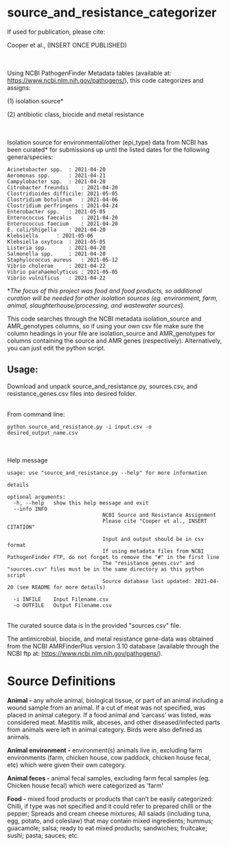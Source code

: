 # source_and_resistance_categorizer
If used for publication, please cite:

Cooper et al., (INSERT ONCE PUBLISHED)


\
\
Using NCBI PathogenFinder Metadata tables (available at: https://www.ncbi.nlm.nih.gov/pathogens/),
this code categorizes and assigns:

(1) isolation source*

(2) antibiotic class, biocide and metal resistance

\
\
Isolation source for environmental/other (epi_type) data from NCBI has been curated* for submissions up until the listed dates for the following genera/species:

	Acinetobacter spp.	: 2021-04-20
	Aeromonas spp.		: 2021-04-21
	Campylobacter spp.	: 2021-04-20
	Citrobacter freundii	: 2021-04-20
	Clostridioides difficile: 2021-05-05
	Clostridium botulinum	: 2021-04-06
	Clostridium perfringens	: 2021-04-24
	Enterobacter spp.	: 2021-05-05
	Enterococcus faecalis	: 2021-04-20
	Enterococcus faecium	: 2021-04-20
	E. coli/Shigella	: 2021-04-20
	Klebsiella		: 2021-05-06
	Klebsiella oxytoca	: 2021-05-05
	Listeria spp.		: 2021-04-20
	Salmonella spp.		: 2021-04-20
	Staphylococcus aureus	: 2021-05-12
	Vibrio cholerae		: 2021-04-22
	Vibrio parahaemolyticus	: 2021-05-05
	Vibrio vulnificus	: 2021-04-22

**The focus of this project was food and food products, so additional curation will be needed for other isolation sources (eg. environment, farm, animal, slaughterhouse/processing, and wastewater sources).*


This code searches through the NCBI metadata isolation_source and AMR_genotypes columns, so if using your own csv file make sure the column headings in your file are isolation_source and AMR_genotypes for columns containing the source and AMR genes (respectively). Alternatively, you can just edit the python script.

## Usage:

Download and unpack source_and_resistance.py, sources.csv, and resistance_genes.csv files into desired folder.

\
From command line:

	python source_and_resistance.py -i input.csv -o desired_output_name.csv
	

\
\
Help message
	
	usage: use "source_and_resistance.py --help" for more information
	
	details
	
	optional arguments:
	  -h, --help   show this help message and exit
	  --info INFO  
                                   NCBI Source and Resistance Assignment
                                   Please cite "Cooper et al., INSERT CITATION"
                                   
                                   Input and output should be in csv format
                                   If using metadata files from NCBI PathogenFinder FTP, do not forget to remove the "#" in the first line
                                   The "resistance_genes.csv" and "sources.csv" files must be in the same directory as this python script
                                   Source database last updated: 2021-04-20 (see README for more details)
                                   
	  -i INFILE    Input Filename.csv
	  -o OUTFILE   Output Filename.csv

\
The curated source data is in the provided "sources.csv" file.

The antimicrobial, biocide, and metal resistance gene-data was obtained from the NCBI AMRFinderPlus version 3.10 database (available through the NCBI ftp at: https://www.ncbi.nlm.nih.gov/pathogens/).


# Source Definitions

**Animal -** any whole animal, biological tissue, or part of an animal including a wound sample from an animal. If a cut of meat was not specified, was placed in animal category. If a food animal and ‘carcass’ was listed, was considered meat. Mastitis milk, abceses,  and other diseased/infected parts from animals were left in animal category. Birds were also defined as animals.

**Animal environment -** environment(s) animals live in, excluding farm environments (farm, chicken house, cow paddock, chicken house fecal, etc) which were given their own category.

**Animal feces -** animal fecal samples, excluding farm fecal samples (eg. Chicken house fecal) which were categorized as 'farm'

**Food -** mixed food products or products that can’t be easily categorized: Chilli, if type was not specified and it could refer to prepared chilli or the pepper; Spreads and cream cheese mixtures; All salads (including tuna, egg, potato, and coleslaw) that may contain mixed ingredients; hummus; guacamole; salsa; ready to eat mixed products; sandwiches; fruitcake; sushi; pasta; sauces; etc.

